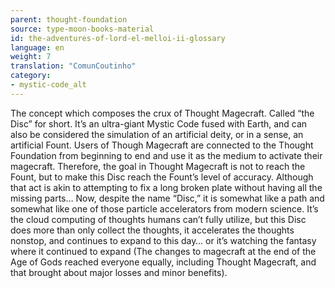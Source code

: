 ```yaml
---
parent: thought-foundation
source: type-moon-books-material
id: the-adventures-of-lord-el-melloi-ii-glossary
language: en
weight: 7
translation: "ComunCoutinho"
category:
- mystic-code_alt
---
```


The concept which composes the crux of Thought Magecraft. Called “the Disc” for short.
It’s an ultra-giant Mystic Code fused with Earth, and can also be considered the simulation of an artificial deity, or in a sense, an artificial Fount. Users of Though Magecraft are connected to the Thought Foundation from beginning to end and use it as the medium to activate their magecraft.
Therefore, the goal in Thought Magecraft is not to reach the Fount, but to make this Disc reach the Fount’s level of accuracy. Although that act is akin to attempting to fix a long broken plate without having all the missing parts…
Now, despite the name “Disc,” it is somewhat like a path and somewhat like one of those particle accelerators from modern science. It’s the cloud computing of thoughts humans can’t fully utilize, but this Disc does more than only collect the thoughts, it accelerates the thoughts nonstop, and continues to expand to this day… or it’s watching the fantasy where it continued to expand (The changes to magecraft at the end of the Age of Gods reached everyone equally, including Thought Magecraft, and that brought about major losses and minor benefits).
